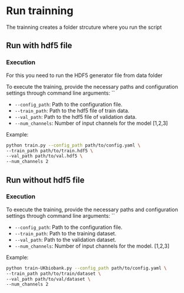 # Run trainning

The trainning creates a folder strcuture where you run the script

## Run with hdf5 file

### Execution

For this you need to run the HDF5 generator file from data folder

To execute the training, provide the necessary paths and configuration settings through command line arguments:
``
- `--config_path`: Path to the configuration file.
- `--train_path`: Path to the hdf5 file of train data.
- `--val_path`: Path to the hdf5 file of validation data.
- `--num_channels`: Number of input channels for the model [1,2,3]

Example: 

```bash
python train.py --config_path path/to/config.yaml \
--train_path path/to/train.hdf5 \
--val_path path/to/val.hdf5 \
--num_channels 2
```

## Run without hdf5 file

### Execution

To execute the training, provide the necessary paths and configuration settings through command line arguments:
``
- `--config_path`: Path to the configuration file.
- `--train_path`: Path to the training dataset.
- `--val_path`: Path to the validation dataset.
- `--num_channels`: Number of input channels for the model. [1,2,3]

Example: 

```bash
python train-UKbiobank.py --config_path path/to/config.yaml \
--train_path path/to/train/dataset \
--val_path path/to/val/dataset \
--num_channels 2
```
